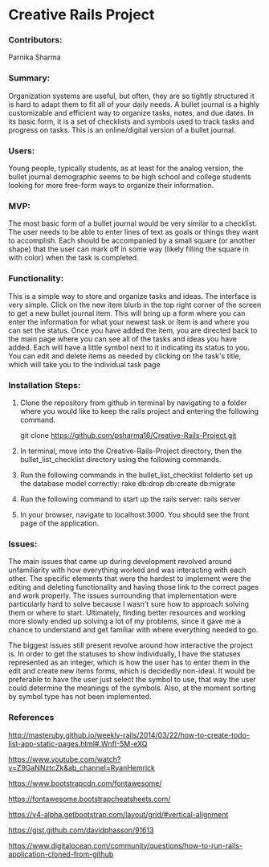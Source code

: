 # Creative Rails Project

### Contributors:

Parnika Sharma

### Summary:

Organization systems are useful, but often, they are so tightly structured it is hard to adapt them to fit all of your daily needs. A bullet journal is a highly customizable and efficient way to organize tasks, notes, and due dates. In its basic form, it is a set of checklists and symbols used to track tasks and progress on tasks. This is an online/digital version of a bullet journal.

### Users:

Young people, typically students, as at least for the analog version, the bullet journal demographic seems to be high school and college students looking for more free-form ways to organize their information.

### MVP:

The most basic form of a bullet journal would be very similar to a checklist. The user needs to be able to enter lines of text as goals or things they want to accomplish. Each should be accompanied by a small square (or another shape) that the user can mark off in some way (likely filling the square in with color) when the task is completed.

### Functionality:

This is a simple way to store and organize tasks and ideas. The interface is very simple. Click on the new item blurb in the top right corner of the screen to get a new bullet journal item. This will bring up a form where you can enter the information for what your newest task or item is and where you can set the status. Once you have added the item, you are directed back to the main page where you can see all of the tasks and ideas you have added. Each will have a little symbol next to it indicating its status to you. You can edit and delete items as needed by clicking on the task's title, which will take you to the individual task page

### Installation Steps:

1. 	Clone the repository from github in terminal by navigating to a folder where you would like		to keep the rails project and entering the following command.

	git clone https://github.com/psharma16/Creative-Rails-Project.git

2.  In terminal, move into the Creative-Rails-Project directory, then the bullet_list_checklist 	directory using the following commands.
	
3.	Run the following commands in the bullet_list_checklist folderto set up the database model 		correctly:
	rake db:drop db:create db:migrate

4.	Run the following command to start up the rails server:
	rails server

5.	In your browser, navigate to localhost:3000. You should see the front page of the application.

### Issues:

The main issues that came up during development revolved around unfamiliarity with how everything worked and was interacting with each other. The specific elements that were the hardest to implement were the editing and deleting functionality and having those link to the correct pages and work properly. The issues surrounding that implementation were particularly hard to solve because I wasn't sure how to approach solving them or where to start. Ultimately, finding better resources and working more slowly ended up solving a lot of my problems, since it gave me a chance to understand and get familiar with where everything needed to go.

The biggest issues still present revolve around how interactive the project is. In order to get the statuses to show individually, I have the statuses represented as an integer, which is how the user has to enter them in the edit and create new items forms, which is decidedly non-ideal. It would be preferable to have the user just select the symbol to use, that way the user could determine the meanings of the symbols. Also, at the moment sorting by symbol type has not been implemented.

### References

http://masteruby.github.io/weekly-rails/2014/03/22/how-to-create-todo-list-app-static-pages.html#.WnfI-5M-eXQ

https://www.youtube.com/watch?v=Z9GaNNztcZk&ab_channel=RyanHemrick

https://www.bootstrapcdn.com/fontawesome/

https://fontawesome.bootstrapcheatsheets.com/

https://v4-alpha.getbootstrap.com/layout/grid/#vertical-alignment

https://gist.github.com/davidphasson/91613

https://www.digitalocean.com/community/questions/how-to-run-rails-application-cloned-from-github